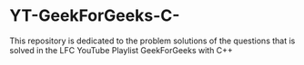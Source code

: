 # YT-GeekForGeeks-C-
This repository is dedicated to the problem solutions of the questions that is solved in the LFC YouTube Playlist GeekForGeeks with C++
